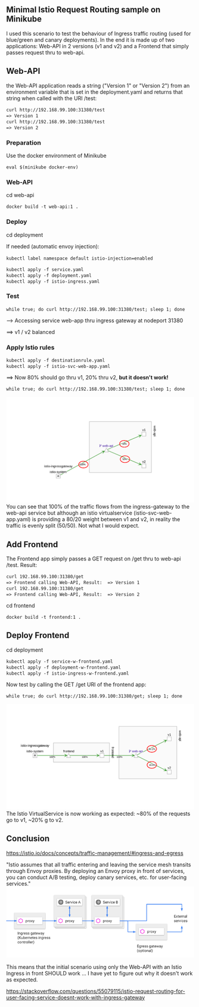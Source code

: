 ## Minimal Istio Request Routing sample on Minikube

I used this scenario to test the behaviour of Ingress traffic routing (used for blue/green and canary deployments). In the end it is made up of two applications: Web-API in 2 versions (v1 and v2) and a Frontend that simply passes request thru to web-api.

## Web-API

the Web-API application reads a string ("Version 1" or "Version 2") from an environment variable that is set in the deployment.yaml and returns that string when called with the URI /test:

```
curl http://192.168.99.100:31380/test
=> Version 1
curl http://192.168.99.100:31380/test
=> Version 2
```

### Preparation 

Use the docker environment of Minikube

```
eval $(minikube docker-env)
```

### Web-API

cd web-api

```
docker build -t web-api:1 .
```

### Deploy

cd deployment

If needed (automatic envoy injection): 

`kubectl label namespace default istio-injection=enabled`

```
kubectl apply -f service.yaml 
kubectl apply -f deployment.yaml 
kubectl apply -f istio-ingress.yaml 
```

### Test

```
while true; do curl http://192.168.99.100:31380/test; sleep 1; done
```

--> Accessing service web-app thru ingress gateway at nodeport 31380

==> v1 / v2 balanced

### Apply Istio rules

```
kubectl apply -f destinationrule.yaml
kubectl apply -f istio-svc-web-app.yaml
```
==> Now 80% should go thru v1, 20% thru v2, **but it doesn't work!**

```
while true; do curl http://192.168.99.100:31380/test; sleep 1; done
```
![web-api only](images/web-api.png)
You can see that 100% of the traffic flows from the ingress-gateway to the web-api service but although an istio virtualservice (istio-svc-web-app.yaml) is providing a 80/20 weight between v1 and v2, in reality the traffic is evenly split (50/50). Not what I would expect.


## Add Frontend

The Frontend app simply passes a GET request on /get thru to web-api /test. Result:

```
curl 192.168.99.100:31380/get
=> Frontend calling Web-API, Result:  => Version 1
curl 192.168.99.100:31380/get
=> Frontend calling Web-API, Result:  => Version 2
```

cd frontend

```
docker build -t frontend:1 .
```

## Deploy Frontend

cd deployment

```
kubectl apply -f service-w-frontend.yaml 
kubectl apply -f deployment-w-frontend.yaml  
kubectl apply -f istio-ingress-w-frontend.yaml 
```


Now test by calling the GET /get URI of the frontend app:

```
while true; do curl http://192.168.99.100:31380/get; sleep 1; done
```
![frontend and web-api](images/frontend+web-api.png)
The Istio VirtualService is now working as expected: ~80% of the requests go to v1, ~20% g to v2.

## Conclusion

https://istio.io/docs/concepts/traffic-management/#ingress-and-egress

"Istio assumes that all traffic entering and leaving the service mesh transits through Envoy proxies. By deploying an Envoy proxy in front of services, you can conduct A/B testing, deploy canary services, etc. for user-facing services."
![istio ingress](images/ingress.png)

This means that the initial scenario using only the Web-API with an Istio Ingress in front SHOULD work ... I have yet to figure out why it doesn't work as expected.

https://stackoverflow.com/questions/55079115/istio-request-routing-for-user-facing-service-doesnt-work-with-ingress-gateway